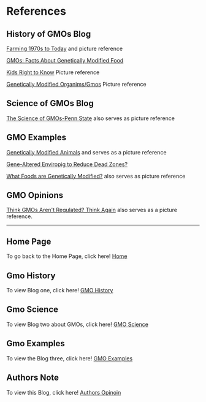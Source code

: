 # References 
## History of GMOs Blog
[Farming 1970s to Today](https://livinghistoryfarm.org/farminginthe70s/crops_10.html) and picture reference

[GMOs: Facts About Genetically Modified Food](https://www.livescience.com/40895-gmo-facts.html)

[Kids Right to Know](http://www.kidsrighttoknow.com/gmos/) Picture reference

[Genetically Modified Organims/Gmos](https://eatattexastech.wordpress.com/2017/08/09/genetically-modified-organisms-gmos/) Picture reference 

## Science of GMOs Blog
[The Science of GMOs-Penn State](https://agsci.psu.edu/magazine/articles/2015/spring-summer/the-science-of-gmos) also serves as picture reference

## GMO Examples
[Genetically Modified Animals](https://www.theguardian.com/environment/2018/jun/24/genetically-engineered-animals-the-five-controversial-science) and serves as a picture reference

[Gene-Altered Enviropig to Reduce Dead Zones?](https://news.nationalgeographic.com/news/2010/03/100330-bacon-pigs-enviropig-dead-zones/)

[What Foods are Genetically Modified?](https://www.bestfoodfacts.org/what-foods-are-gmo/) also serves as picture reference

## GMO Opinions

[Think GMOs Aren't Regulated? Think Again](https://www.forbes.com/sites/gmoanswers/2015/12/21/how-are-gmos-regulated/#1d6484ba6255) also serves as a picture reference. 

---

## Home Page

To go back to the Home Page, click here! [Home](https://wdeaton.github.io/GMO-Introduction/)

## Gmo History

To view Blog one, click here! [GMO History](https://wdeaton.github.io/Gmos-Blog/)

## Gmo Science

To view Blog two about GMOs, click here! [GMO Science](https://wdeaton.github.io/Gmos-Blog-Science/)

## Gmo Examples

To view the Blog three, click here! [GMO Examples](https://wdeaton.github.io/GMOExamples/)

## Authors Note

To view this Blog, click here! [Authors Opinoin](https://wdeaton.github.io/GMO-Opinion/)
